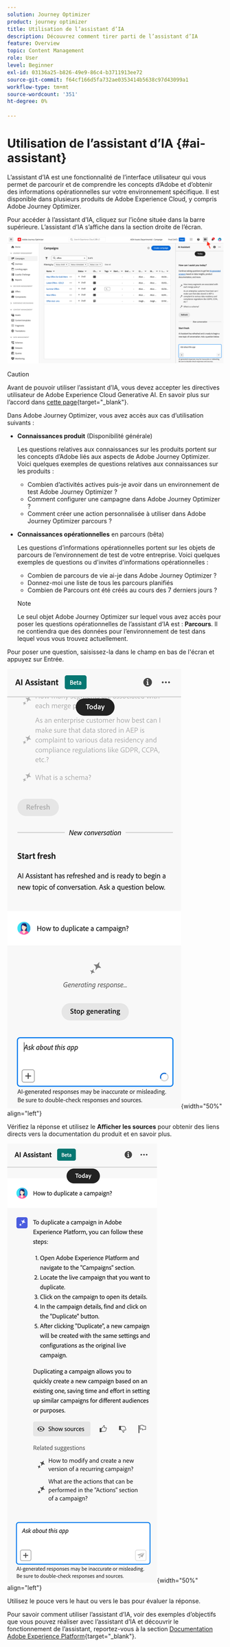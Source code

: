 ```yaml
---
solution: Journey Optimizer
product: journey optimizer
title: Utilisation de l’assistant d’IA
description: Découvrez comment tirer parti de l’assistant d’IA
feature: Overview
topic: Content Management
role: User
level: Beginner
exl-id: 03136a25-b826-49e9-86c4-b3711913ee72
source-git-commit: f64cf166d5fa732ae0353414b5638c97d43099a1
workflow-type: tm+mt
source-wordcount: '351'
ht-degree: 0%

---
```


# Utilisation de l’assistant d’IA {#ai-assistant}

L’assistant d’IA est une fonctionnalité de l’interface utilisateur qui vous permet de parcourir et de comprendre les concepts d’Adobe et d’obtenir des informations opérationnelles sur votre environnement spécifique. Il est disponible dans plusieurs produits de Adobe Experience Cloud, y compris Adobe Journey Optimizer.

Pour accéder à l’assistant d’IA, cliquez sur l’icône située dans la barre supérieure. L’assistant d’IA s’affiche dans la section droite de l’écran.

![](assets/do-not-localize/ai-assistant-open.png)


>[!CAUTION]
>
>Avant de pouvoir utiliser l’assistant d’IA, vous devez accepter les directives utilisateur de Adobe Experience Cloud Generative AI. En savoir plus sur l’accord dans [cette page](https://experienceleague.adobe.com/en/docs/experience-platform/ai-assistant/home){target="_blank"}.

Dans Adobe Journey Optimizer, vous avez accès aux cas d’utilisation suivants :

* **Connaissances produit** (Disponibilité générale)

  Les questions relatives aux connaissances sur les produits portent sur les concepts d’Adobe liés aux aspects de Adobe Journey Optimizer. Voici quelques exemples de questions relatives aux connaissances sur les produits :

   * Combien d’activités actives puis-je avoir dans un environnement de test Adobe Journey Optimizer ?
   * Comment configurer une campagne dans Adobe Journey Optimizer ?
   * Comment créer une action personnalisée à utiliser dans Adobe Journey Optimizer parcours ?


* **Connaissances opérationnelles** en parcours (bêta)

  Les questions d’informations opérationnelles portent sur les objets de parcours de l’environnement de test de votre entreprise. Voici quelques exemples de questions ou d&#39;invites d&#39;informations opérationnelles :

   * Combien de parcours de vie ai-je dans Adobe Journey Optimizer ?
   * Donnez-moi une liste de tous les parcours planifiés
   * Combien de Parcours ont été créés au cours des 7 derniers jours ?

  >[!NOTE]
  >
  >Le seul objet Adobe Journey Optimizer sur lequel vous avez accès pour poser les questions opérationnelles de l’assistant d’IA est : **Parcours**. Il ne contiendra que des données pour l’environnement de test dans lequel vous vous trouvez actuellement.


Pour poser une question, saisissez-la dans le champ en bas de l&#39;écran et appuyez sur Entrée.

![](assets/do-not-localize/ai-assistant-ask.png){width="50%" align="left"}

Vérifiez la réponse et utilisez le **Afficher les sources** pour obtenir des liens directs vers la documentation du produit et en savoir plus.

![](assets/do-not-localize/ai-assistant-answer.png){width="50%" align="left"}

Utilisez le pouce vers le haut ou vers le bas pour évaluer la réponse.

Pour savoir comment utiliser l’assistant d’IA, voir des exemples d’objectifs que vous pouvez réaliser avec l’assistant d’IA et découvrir le fonctionnement de l’assistant, reportez-vous à la section [Documentation Adobe Experience Platform](https://experienceleague.adobe.com/en/docs/experience-platform/ai-assistant/home){target="_blank"}.
